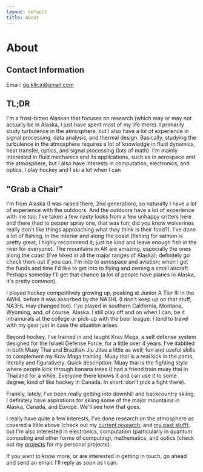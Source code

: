 ```yaml
---
layout: default
title: About
---
```


# About

## Contact Information

Email: <dg.kllr.jr@gmail.com>

## TL;DR

I'm a frost-bitten Alaskan that focuses on research (which may or may not actually be in Alaska, I just have spent most of my life there). I primarily study turbulence in the atmosphere, but I also have a lot of experience in signal processing, data analysis, and thermal design. Basically, studying the turbulence in the atmosphere requires a lot of knowledge in fluid dynamics, heat transfer, optics, and signal processing (lots of math). I'm mainly interested in fluid mechanics and its applications, such as in aerospace and the atmosphere, but I also have interests in computation, electronics, and optics. I play hockey and I ski a lot when I can

## "Grab a Chair"

I'm from Alaska (I was raised there, 2nd generation), so naturally I have a lot of experience with the outdoors. And the outdoors have a lot of experience with me too; I've taken a few nasty looks from a few unhappy critters here and there (had to pepper spray one, that was fun; did you know wolverines really don't like things approaching what they think is their food?). I've done a lot of fishing, in the interior and along the coast (fishing for salmon is pretty great, I highly recommend it; just be kind and leave enough fish in the river for everyone). The mountains in AK are amazing, especially the ones along the coast (I've hiked in all the major ranges of Alaska); definitely go check them out if you can. I'm into to aerospace and aviation; when I get the funds and time I'd like to get into to flying and owning a small aircraft. Perhaps someday I'll get that chance (a lot of people have planes in Alaska, it's pretty common).

I played hockey competitively growing up, peaking at Junior A Tier III in the AWHL before it was absorbed by the NA3HL (I don't keep up on that stuff, NA3HL may changed too). I've played in southern California, Montana, Wyoming, and, of course, Alaska. I still play off and on when I can, be it intramurals at the college or pick-up with the beer league. I tend to travel with my gear just in case the situation arises.

Beyond hockey, I've trained in and taught Krav Maga, a self defense system designed for the Israeli Defense Force, for a little over 4 years. I've dabbled in both Muay Thai and Brazilian Jiu Jitsu a little as well; fun and useful skills to complement my Krav Maga training. Muay thai is a real kick in the pants, literally and figuratively. Quick description: Muay thai is the fighting style where people kick through banana trees (I had a friend train muay thai in Thailand for a while. Everyone there knows it and can use it to some degree; kind of like hockey in Canada. In short: don't pick a fight there).

Frankly, lately, I've been really getting into downhill and backcountry skiing. I definitely have aspirations for skiing some of the major mountains in Alaska, Canada, and Europe. We'll see how that goes.

I really have quite a few interests, I've done research on the atmosphere as covered a little above (check out my [current research](research.html), and [my past stuff](aged_research.html)), but I'm also interested in electronics, computation (particularly in quantum computing and other forms of computing), mathematics, and optics (check out my [projects](projects.html) for my personal projects).

If you want to know more, or are interested in getting in touch, go ahead and send an email. I'll reply as soon as I can.
